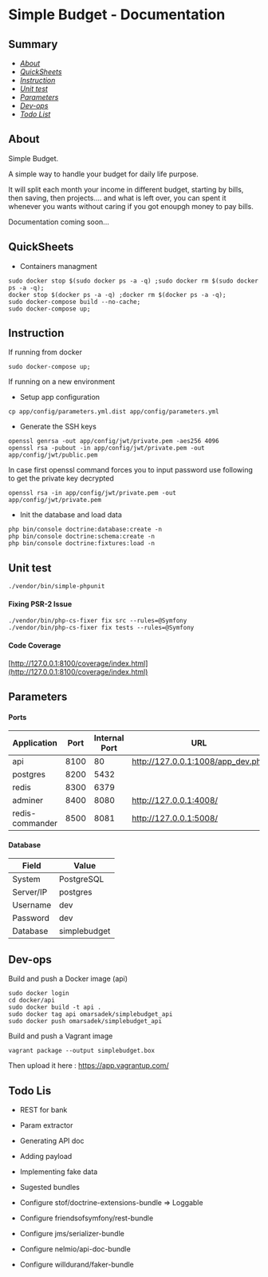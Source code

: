 # Simple Budget - Documentation

## Summary

- [*About*](#about)
- [*QuickSheets*](#quicksheets)
- [*Instruction*](#instruction)
- [*Unit test*](#unit-test)
- [*Parameters*](#parameters)
- [*Dev-ops*](#dev-ops)
- [*Todo List*](#todo-list)

## About

Simple Budget.

A simple way to handle your budget for daily life purpose.

It will split each month your income in different budget, starting by bills, then saving, then projects.... and what is left over, you can spent it whenever you wants without caring if you got enoupgh money to pay bills.

Documentation coming soon...

## QuickSheets

- Containers managment

```
sudo docker stop $(sudo docker ps -a -q) ;sudo docker rm $(sudo docker ps -a -q);
docker stop $(docker ps -a -q) ;docker rm $(docker ps -a -q);
sudo docker-compose build --no-cache;
sudo docker-compose up;
```

## Instruction

If running from docker

```
sudo docker-compose up;
```

If running on a new environment

- Setup app configuration

```
cp app/config/parameters.yml.dist app/config/parameters.yml
```

- Generate the SSH keys

```
openssl genrsa -out app/config/jwt/private.pem -aes256 4096
openssl rsa -pubout -in app/config/jwt/private.pem -out app/config/jwt/public.pem
```

In case first openssl command forces you to input password use following to get the private key decrypted

```
openssl rsa -in app/config/jwt/private.pem -out app/config/jwt/private.pem
```

- Init the database and load data

```
php bin/console doctrine:database:create -n
php bin/console doctrine:schema:create -n
php bin/console doctrine:fixtures:load -n
```

## Unit test

```
./vendor/bin/simple-phpunit
```

#### Fixing PSR-2 Issue

```
./vendor/bin/php-cs-fixer fix src --rules=@Symfony
./vendor/bin/php-cs-fixer fix tests --rules=@Symfony
```

#### Code Coverage

[http://127.0.0.1:8100/coverage/index.html](http://127.0.0.1:8100/coverage/index.html)


## Parameters

#### Ports

| Application     | Port | Internal Port | URL                               |
|-----------------|------|---------------|-----------------------------------|
| api             | 8100 | 80            | http://127.0.0.1:1008/app_dev.php |
| postgres        | 8200 | 5432          |                                   |
| redis           | 8300 | 6379          |                                   |
| adminer         | 8400 | 8080          | http://127.0.0.1:4008/            |
| redis-commander | 8500 | 8081          | http://127.0.0.1:5008/            |

#### Database

| Field       | Value        |
|-------------|--------------|
| System      | PostgreSQL   |
| Server/IP   | postgres     |
| Username    | dev          |
| Password    | dev          |
| Database    | simplebudget |

## Dev-ops

Build and push a Docker image (api)

```
sudo docker login
cd docker/api
sudo docker build -t api .
sudo docker tag api omarsadek/simplebudget_api
sudo docker push omarsadek/simplebudget_api
```

Build and push a Vagrant image

```
vagrant package --output simplebudget.box
```

Then upload it here : https://app.vagrantup.com/

## Todo Lis

- REST for bank
- Param extractor
- Generating API doc
- Adding payload
- Implementing fake data

- Sugested bundles
- Configure stof/doctrine-extensions-bundle => Loggable
- Configure friendsofsymfony/rest-bundle
- Configure jms/serializer-bundle
- Configure nelmio/api-doc-bundle
- Configure willdurand/faker-bundle


